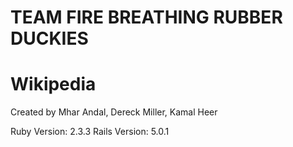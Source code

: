 # TEAM FIRE BREATHING RUBBER DUCKIES
# Wikipedia

Created by Mhar Andal, Dereck Miller, Kamal Heer

Ruby Version: 2.3.3
Rails Version: 5.0.1
